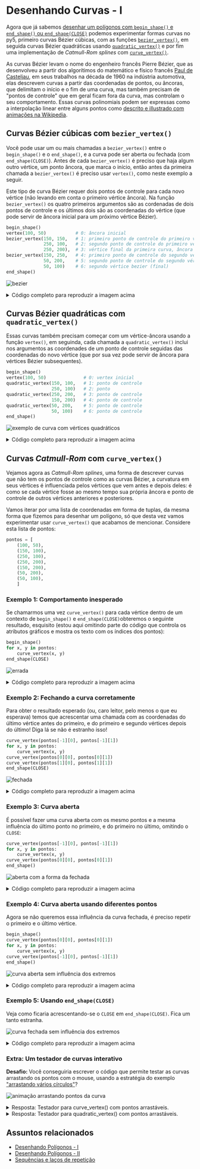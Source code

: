 
# Desenhando Curvas - I

Agora que já sabemos [desenhar um polígonos com `begin_shape()` e `end_shape()` ou `end_shape(CLOSE)`](poligonos_2.md) podemos experimentar formas curvas no py5, primeiro curvas Bézier cúbicas, com as funções [`bezier_vertex()`](https://py5coding.org/reference/sketch_bezier_vertex.html), em seguida curvas Bézier quadráticas usando [`quadratic_vertex()`](https://py5coding.org/reference/sketch_quadratic_vertex.html) e por fim uma implementação de *Catmull-Rom splines* com [`curve_vertex()`](https://py5coding.org/reference/sketch_curve_vertex.html).

As curvas Bézier levam o nome do engenheiro francês Pierre Bézier, que as desenvolveu a partir dos algorítimos do matemático e físico francês [Paul de Casteljau](https://en.wikipedia.org/wiki/Paul_de_Casteljau), em seus trabalhos na década de 1960 na indústria automotiva, elas descrevem curvas a partir das coordenadas de pontos, ou âncoras, que delimitam o início e o fim de uma curva, mas também precisam de "pontos de controle" que em geral ficam fora da curva, mas controlam o seu comportamento. Essas curvas polinomiais podem ser expressas como a interpolação linear entre alguns pontos como [descrito e illustrado com animações na Wikipedia](https://pt.wikipedia.org/wiki/Curva_de_B%C3%A9zier).

## Curvas Bézier cúbicas com `bezier_vertex()`

Você pode usar um ou mais chamadas a `bezier_vertex()` entre o `begin_shape()` e o `end_shape()`, e a curva pode ser aberta ou fechada (com `end_shape(CLOSE)`). Antes de cada `bezier_vertex()` é preciso que haja algum outro vértice, um ponto âncora, que marca o início, então antes da primeira chamada a `bezier_vertex()` é preciso usar `vertex()`, como neste exemplo a seguir. 

Este tipo de curva Bézier requer dois pontos de controle para cada novo vértice (não levando em conta o primeiro vértice âncora). Na função `bezier_vertex()` os quatro primeiros argumentos são as cordenadas de dois pontos de controle e os últimos dois são as coordenadas do vértice (que pode servir de âncora inicial para um próximo vértice Bézier).

```python
begin_shape()
vertex(100, 50)           # 0: âncora inicial
bezier_vertex(150, 150,   # 1: primeiro ponto de controle do primeiro vértice
              250, 100,   # 2: segundo ponto de controle do primeiro vértice
              250, 200),  # 3: vértice final da primeira curva, âncora da segunda
bezier_vertex(150, 250,   # 4: primeiro ponto de controle do segundo vértice
              50, 200,    # 5: segundo ponto de controle do segundo vértice
              50, 100)    # 6: segundo vértice bezier (final)
end_shape()
```

![bezier](assets/curve_bezier.png)

<details>
<summary> Código completo para reproduzir a imagem acima </summary>
<pre>

def setup():
    size(300, 300)

def draw():
    background(100)
    stroke_weight(3)
    stroke(0)
    no_fill()

    begin_shape()
    vertex(100, 50)
    bezier_vertex(150, 150,
                    250, 100,
                    250, 200),
    bezier_vertex(150, 250,
                    50, 200,
                    50, 100)
    end_shape()

    pontos = [
        (100, 50),
        (150, 150),
        (250, 100),
        (250, 200),
        (150, 250),
        (50, 200),
        (50, 100),
        ]
    stroke_weight(1)
    for i, ponto in enumerate(pontos):
        x, y = ponto
        fill(255)
        circle(x, y, 5)
        t="{}: {:3}, {:3}".format(i, x, y)
        text(t, x+5, y-5)
</pre>
</details>

## Curvas Bézier quadráticas com `quadratic_vertex()`

Essas curvas também precisam começar com um vértice-âncora usando a função `vertex()`, em seguinda, cada chamada a `quadratic_vertex()` inclui nos argumentos as coordenades de um ponto de controle seguidas das coordenadas do novo vértice (que por sua vez pode servir de âncora para vértices Bézier subsequentes).

```python
begin_shape()
vertex(100, 50)              # 0: vertex inicial
quadratic_vertex(150, 100,   # 1: ponto de controle
                 250, 100)   # 2: ponto
quadratic_vertex(250, 200,   # 3: ponto de controle
                 150, 200)   # 4: ponto de controle
quadratic_vertex(50, 200,    # 5: ponto de controle
                 50, 100)    # 6: ponto de controle
end_shape()
```

![exemplo de curva com vértices quadráticos](assets/curve_quadratic.png)

<details>
<summary> Código completo para reproduzir a imagem acima </summary>
<pre>

def setup():
    size(300, 300)

def draw():
    background(100)
    stroke_weight(3)
    stroke(0)
    no_fill()

    begin_shape()
    vertex(100, 50)              # 0: vertex inicial
    quadratic_vertex(150, 100,   # 1: ponto de controle
                     250, 100)   # 2: ponto
    quadratic_vertex(250, 200,   # 3: ponto de controle
                     150, 200)   # 4: ponto de controle
    quadratic_vertex(50, 200,    # 5: ponto de controle
                     50, 100)    # 6: ponto de controle
    end_shape()

    pontos = [
        (100, 50),
        (150, 150),
        (250, 100),
        (250, 200),
        (150, 250),
        (50, 200),
        (50, 100),
        ]
    stroke_weight(1)
    for i, ponto in enumerate(pontos):
        x, y = ponto
        fill(255)
        circle(x, y, 5)
        t = f'{i}: {"vertex" if i == 0 else "control" if i % 2 else "quadratic"}'
        text(t, x+5, y-5)

</pre>
</details>

## Curvas *Catmull-Rom* com `curve_vertex()`

Vejamos agora as *Catmull-Rom splines*, uma forma de descrever curvas que não tem os pontos de controle como as curvas Bézier, a curvatura em seus vértices é influenciada pelos vértices que vem antes e depois deles: é como se cada vértice fosse ao mesmo tempo sua própria âncora e ponto de controle de outros vértices anteriores e posteriores.

Vamos iterar por uma lista de coordenadas em forma de tuplas, da mesma forma que fizemos para desenhar um polígono, só que desta vez vamos experimentar usar `curve_vertex()` que acabamos de mencionar. Considere esta lista de pontos:

```python
pontos = [
    (100, 50),
    (150, 100),
    (250, 100),
    (250, 200),
    (150, 200),
    (50, 200),
    (50, 100),
    ]
```

### Exemplo 1: Comportamento inesperado

Se chamarmos uma vez `curve_vertex()` para cada vértice dentro de um contexto de `begin_shape()` e `end_shape(CLOSE)`obteremos o seguinte resultado, esquisito (estou aqui omitindo parte do código que controla os atributos gráficos e mostra os texto com os índices dos pontos):

```python
begin_shape()
for x, y in pontos:
    curve_vertex(x, y)
end_shape(CLOSE)
```

![errada](assets/curve_wrong.png)

<details>
<summary> Código completo para reproduzir a imagem acima </summary>

 <pre>
 pontos = [
    (100, 50),
    (150, 100),
    (250, 100),
    (250, 200),
    (150, 200),
    (50, 200),
    (50, 100),
    ]

def setup():
    size(300, 300)

def draw():
    background(100)
    stroke_weight(3)
    stroke(0)
    no_fill()

    begin_shape()
    for x, y in pontos:
        curve_vertex(x, y)
    end_shape(CLOSE)
    stroke_weight(1)
    for i, ponto in enumerate(pontos):
        x, y = ponto
        fill(255)
        circle(x, y, 5)
        text(i, x+5, y-5)
</pre>
</details>

### Exemplo 2: Fechando a curva corretamente

Para obter o resultado esperado (ou, caro leitor, pelo menos o que eu esperava) temos que acrescentar uma chamada com as coordenadas do último vértice antes do primeiro, e do primeiro e segundo vértices depois do último! Diga lá se não é estranho isso!

```python
curve_vertex(pontos[-1][0], pontos[-1][1])
for x, y in pontos:
    curve_vertex(x, y)
curve_vertex(pontos[0][0], pontos[0][1])
curve_vertex(pontos[1][0], pontos[1][1])
end_shape(CLOSE)
```

![fechada](assets/curve_closed_smooth.png)

<details>
<summary> Código completo para reproduzir a imagem acima </summary>

 <pre>
pontos = [
    (100, 50),
    (150, 100),
    (250, 100),
    (250, 200),
    (150, 200),
    (50, 200),
    (50, 100),
    ]

def setup():
    size(300, 300)

def draw():
    background(100)
    stroke_weight(3)
    stroke(0)
    no_fill()

    begin_shape()
    curve_vertex(pontos[-1][0], pontos[-1][1])
    for x, y in pontos:
        curve_vertex(x, y)
    curve_vertex(pontos[0][0], pontos[0][1])
    curve_vertex(pontos[1][0], pontos[1][1])
    end_shape(CLOSE)
    stroke_weight(1)
    for i, ponto in enumerate(pontos):
        x, y=ponto
        fill(255)
        circle(x, y, 5)
        text(i, x + 5, y - 5)

</pre>
</details>

### Exemplo 3: Curva aberta

É possível fazer uma curva aberta com os mesmo pontos e a mesma influência do último ponto no primeiro, e do primeiro no último, omitindo o `CLOSE`:

```python
curve_vertex(pontos[-1][0], pontos[-1][1])
for x, y in pontos:
    curve_vertex(x, y)
curve_vertex(pontos[0][0], pontos[0][1])
end_shape()
```

![aberta com a forma da fechada](assets/curve_smooth.png)

<details>
<summary> Código completo para reproduzir a imagem acima </summary>
<pre>
pontos = [
    (100, 50),
    (150, 100),
    (250, 100),
    (250, 200),
    (150, 200),
    (50, 200),
    (50, 100),
    ]

def setup():
    size(600, 600)

def draw():
    background(100)
    stroke_weight(3)
    stroke(0)
    no_fill()

    begin_shape()
    curve_vertex(pontos[-1][0], pontos[-1][1])
    for x, y in pontos:
        curve_vertex(x, y)
    curve_vertex(pontos[0][0], pontos[0][1])
    curve_vertex(pontos[1][0], pontos[1][1])
    pontos = [
    (100, 50),
    (150, 100),
    (250, 100),
    (250, 200),
    (150, 200),
    (50, 200),
    (50, 100),
    ]


</pre>
</details>

### Exemplo 4: Curva aberta usando diferentes pontos

Agora se não queremos essa influência da curva fechada, é preciso repetir o primeiro e o último vértice.

```python
begin_shape()
curve_vertex(pontos[0][0], pontos[0][1])
for x, y in pontos:
    curve_vertex(x, y)
curve_vertex(pontos[-1][0], pontos[-1][1])
end_shape()
```

![curva aberta sem influência dos extremos](assets/curve.png)

<details>
<summary> Código completo para reproduzir a imagem acima </summary>
<pre>
pontos=[
    (100, 50),
    (150, 100),
    (250, 100),
    (250, 200),
    (150, 200),
    (50, 200),
    (50, 100),
    ]

def setup():
    size(600, 600)

def draw():
    background(100)
    stroke_weight(3)
    stroke(0)
    no_fill()

    begin_shape()
    curve_vertex(pontos[0][0], pontos[0][1])
    for x, y in pontos:
        curve_vertex(x, y)
    curve_vertex(pontos[-1][0], pontos[-1][1])
    end_shape()
    stroke_weight(1)
    for i, ponto in enumerate(pontos):
        x, y = ponto
        fill(255)
        circle(x, y, 5)
        text(i, x+5, y-5)
</pre>
</details>


### Exemplo 5: Usando `end_shape(CLOSE)`

Veja como ficaria acrescentando-se o `CLOSE` em `end_shape(CLOSE)`. Fica um tanto estranha.

![curva fechada sem influência dos extremos](assets/curve_closed.png)

<details>
<summary> Código completo para reproduzir a imagem acima </summary>
<pre>
pontos = [
    (100, 50),
    (150, 100),
    (250, 100),
    (250, 200),
    (150, 200),
    (50, 200),
    (50, 100),
    ]

def setup():
    size(600, 600)

def draw():
    background(100)
    stroke_weight(3)
    stroke(0)
    no_fill()

    begin_shape()
    curve_vertex(pontos[0][0], pontos[0][1])
    for x, y in pontos:
        curve_vertex(x, y)
    curve_vertex(pontos[-1][0], pontos[-1][1])
    end_shape(CLOSE)
    stroke_weight(1)
    for i, ponto in enumerate(pontos):
        x, y=ponto
        fill(255)
        circle(x, y, 5)
        text(i, x+5, y-5)
</pre>
</details>

### Extra: Um testador de curvas interativo

**Desafio:** Você conseguiria escrever o código que permite testar as curvas arrastando os pontos com o mouse, usando a estratégia do exemplo ["arrastando vários círculos"](https://github.com/villares/material-aulas/blob/main/Processing-Python-py5/arrastando_circulos.md#arrastando-v%C3%A1rios-c%C3%ADrculos)?

![animação arrastando pontos da curva](assets/curves_animate.gif)

<details>

<summary> Resposta: Testador para curve_vertex() com pontos arrastáveis. </summary>

<pre>
  arrastando = None

  pontos = [
      (100, 50),
      (150, 100),
      (250, 100),
      (250, 200),
      (150, 200),
      (50, 200),
      (50, 100)]

  def setup():
      size(300, 300)

  def draw():
      background(100)
      stroke_weight(3)
      stroke(0)
      no_fill()

      begin_shape()
      curve_vertex(pontos[-1][0], pontos[-1][1])
      for x, y in pontos:
          curve_vertex(x, y)
      curve_vertex(pontos[0][0], pontos[0][1])
      end_shape(CLOSE)
      stroke_weight(1)
      for i, ponto in enumerate(pontos):
          x, y = ponto
          if i == arrastando:
              fill(200, 0, 0)
          elif dist(mouse_x, mouse_y, x, y) < 10:
              fill(255, 255, 0)
          else:
              fill(255)
          circle(x, y, 5)
          t = '{}: {:03}, {:03}'.format(i, x, y)
          text(t, x + 5, y - 5)

  def mouse_pressed():
      # quando um botão do mouse é apertado
      global arrastando
      for i, ponto in enumerate(pontos):
          x, y = ponto
          if dist(mouse_x, mouse_y, x, y) < 10:
              arrastando = i
              break  # encerra o laço

  def mouse_released():
      # quando um botão do mouse é solto
      global arrastando
      arrastando = None

  def mouse_dragged():
       # quando o mouse é movido apertado
       global pontos
       global arrastando
       if arrastando is not None:
          x, y = pontos[arrastando]
          x += mouse_x - pmouse_x
          y += mouse_y - pmouse_y
          pontos[arrastando] = x, y
</pre>

</details>

<details>

<summary> Resposta: Testador para quadratic_vertex() com pontos arrastáveis. </summary>

<pre>
arrastando = None

pontos = [
    (100, 50),   # 0: vertex() âncora inicial 
    (150, 100),  # 1: ponto de controle
    (250, 100),  # 2: vértice e âncora do próximo
    (250, 200),  # 3: ponto de controle
    (150, 200),  # 4: vértice e âncora do próximo
    (50, 200),   # 5: ponto de controle
    (50, 100),   # 6: vértice final
]

def setup():
    size(400, 300)

def draw():
    background(100)
    stroke_weight(3)
    stroke(0)
    no_fill()

    with begin_shape():
        vertex(pontos[0][0], pontos[0][1])  # primeiro ponto (índice 0)
        for (px, py), (x, y) in zip(pontos[1::2], pontos[2::2]):  
            # do segundo e terceiro pontos (índices 1 e 2) em diante 
            quadratic_vertex(px, py, x, y)
    
    stroke_weight(1)
    for i, ponto in enumerate(pontos):
        x, y = ponto
        if i == arrastando:
            fill(200, 0, 0)
        elif dist(mouse_x, mouse_y, x, y) < 10:
            fill(255, 255, 0)
        else:
            fill(255)
        ellipse(x, y, 5, 5)
        t = f'{i}: {"vertex" if i == 0 else "control" if i % 2 else "quadratic"}'
        text(t, x + 5, y - 5)

def mouse_pressed():
    global arrastando
    for i, ponto in enumerate(pontos):
        x, y = ponto
        if dist(mouse_x, mouse_y, x, y) < 10:
            arrastando = i
            break 

def mouse_released():
    global arrastando
    arrastando = None

def mouse_dragged():
    global pontos
    global arrastando
    if arrastando is not None:
        x, y = pontos[arrastando]
        x += mouse_x - pmouse_x
        y += mouse_y - pmouse_y
        pontos[arrastando] = x, y
</pre>

</details>


## Assuntos relacionados

- [Desenhando Polígonos - I](poligonos_1.md)
- [Desenhando Polígonos - II](poligonos_2.md)
- [Sequências e laços de repetição](lacos_py.md)


